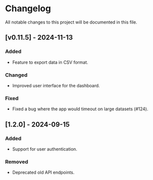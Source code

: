 # Changelog

All notable changes to this project will be documented in this file.

## [v0.11.5] - 2024-11-13
### Added
- Feature to export data in CSV format.

### Changed
- Improved user interface for the dashboard.

### Fixed
- Fixed a bug where the app would timeout on large datasets (#124).

## [1.2.0] - 2024-09-15
### Added
- Support for user authentication.

### Removed
- Deprecated old API endpoints.
